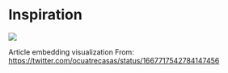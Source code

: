 # Inspiration

![](https://db-feed.s3.us-east-1.amazonaws.com/next-s3-uploads/bcf9c00d-72b9-4313-bb7b-fb93ff14fb00/Screenshot%25202024-03-12%2520at%25208.04.00%25E2%2580%25AFPM.png)

Article embedding visualization
From: https://twitter.com/ocuatrecasas/status/1667717542784147456